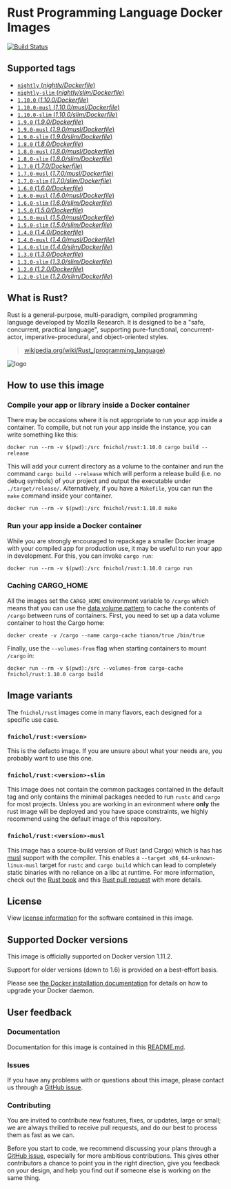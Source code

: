 # Rust Programming Language Docker Images

[![Build Status](https://travis-ci.org/fnichol/docker-rust.svg?branch=master)](https://travis-ci.org/fnichol/docker-rust)

## Supported tags

- [`nightly` (*nightly/Dockerfile*)](https://github.com/fnichol/docker-rust/blob/master/nightly/Dockerfile)
- [`nightly-slim` (*nightly/slim/Dockerfile*)](https://github.com/fnichol/docker-rust/blob/master/nightly/slim/Dockerfile)
- [`1.10.0` (*1.10.0/Dockerfile*)](https://github.com/fnichol/docker-rust/blob/master/1.10.0/Dockerfile)
- [`1.10.0-musl` (*1.10.0/musl/Dockerfile*)](https://github.com/fnichol/docker-rust/blob/master/1.10.0/musl/Dockerfile)
- [`1.10.0-slim` (*1.10.0/slim/Dockerfile*)](https://github.com/fnichol/docker-rust/blob/master/1.10.0/slim/Dockerfile)
- [`1.9.0` (*1.9.0/Dockerfile*)](https://github.com/fnichol/docker-rust/blob/master/1.9.0/Dockerfile)
- [`1.9.0-musl` (*1.9.0/musl/Dockerfile*)](https://github.com/fnichol/docker-rust/blob/master/1.9.0/musl/Dockerfile)
- [`1.9.0-slim` (*1.9.0/slim/Dockerfile*)](https://github.com/fnichol/docker-rust/blob/master/1.9.0/slim/Dockerfile)
- [`1.8.0` (*1.8.0/Dockerfile*)](https://github.com/fnichol/docker-rust/blob/master/1.8.0/Dockerfile)
- [`1.8.0-musl` (*1.8.0/musl/Dockerfile*)](https://github.com/fnichol/docker-rust/blob/master/1.8.0/musl/Dockerfile)
- [`1.8.0-slim` (*1.8.0/slim/Dockerfile*)](https://github.com/fnichol/docker-rust/blob/master/1.8.0/slim/Dockerfile)
- [`1.7.0` (*1.7.0/Dockerfile*)](https://github.com/fnichol/docker-rust/blob/master/1.7.0/Dockerfile)
- [`1.7.0-musl` (*1.7.0/musl/Dockerfile*)](https://github.com/fnichol/docker-rust/blob/master/1.7.0/musl/Dockerfile)
- [`1.7.0-slim` (*1.7.0/slim/Dockerfile*)](https://github.com/fnichol/docker-rust/blob/master/1.7.0/slim/Dockerfile)
- [`1.6.0` (*1.6.0/Dockerfile*)](https://github.com/fnichol/docker-rust/blob/master/1.6.0/Dockerfile)
- [`1.6.0-musl` (*1.6.0/musl/Dockerfile*)](https://github.com/fnichol/docker-rust/blob/master/1.6.0/musl/Dockerfile)
- [`1.6.0-slim` (*1.6.0/slim/Dockerfile*)](https://github.com/fnichol/docker-rust/blob/master/1.6.0/slim/Dockerfile)
- [`1.5.0` (*1.5.0/Dockerfile*)](https://github.com/fnichol/docker-rust/blob/master/1.5.0/Dockerfile)
- [`1.5.0-musl` (*1.5.0/musl/Dockerfile*)](https://github.com/fnichol/docker-rust/blob/master/1.5.0/musl/Dockerfile)
- [`1.5.0-slim` (*1.5.0/slim/Dockerfile*)](https://github.com/fnichol/docker-rust/blob/master/1.5.0/slim/Dockerfile)
- [`1.4.0` (*1.4.0/Dockerfile*)](https://github.com/fnichol/docker-rust/blob/master/1.4.0/Dockerfile)
- [`1.4.0-musl` (*1.4.0/musl/Dockerfile*)](https://github.com/fnichol/docker-rust/blob/master/1.4.0/musl/Dockerfile)
- [`1.4.0-slim` (*1.4.0/slim/Dockerfile*)](https://github.com/fnichol/docker-rust/blob/master/1.4.0/slim/Dockerfile)
- [`1.3.0` (*1.3.0/Dockerfile*)](https://github.com/fnichol/docker-rust/blob/master/1.3.0/Dockerfile)
- [`1.3.0-slim` (*1.3.0/slim/Dockerfile*)](https://github.com/fnichol/docker-rust/blob/master/1.3.0/slim/Dockerfile)
- [`1.2.0` (*1.2.0/Dockerfile*)](https://github.com/fnichol/docker-rust/blob/master/1.2.0/Dockerfile)
- [`1.2.0-slim` (*1.2.0/slim/Dockerfile*)](https://github.com/fnichol/docker-rust/blob/master/1.2.0/slim/Dockerfile)

## What is Rust?

Rust is a general-purpose, multi-paradigm, compiled programming language developed by Mozilla Research. It is designed to be a "safe, concurrent, practical language", supporting pure-functional, concurrent-actor, imperative-procedural, and object-oriented styles.

> [wikipedia.org/wiki/Rust_(programming_language)](http://en.wikipedia.org/wiki/Rust_%28programming_language%29)

![logo](https://raw.githubusercontent.com/fnichol/docker-rust/master/logo.png)

## How to use this image

### Compile your app or library inside a Docker container

There may be occasions where it is not appropriate to run your app inside a container. To compile, but not run your app inside the instance, you can write something like this:

```console
docker run --rm -v $(pwd):/src fnichol/rust:1.10.0 cargo build --release
```

This will add your current directory as a volume to the container and run the command `cargo build --release` which will perform a release build (i.e. no debug symbols) of your project and output the executable under `./target/release/`. Alternatively, if you have a `Makefile`, you can run the `make` command inside your container.

```console
docker run --rm -v $(pwd):/src fnichol/rust:1.10.0 make
```

### Run your app inside a Docker container

While you are strongly encouraged to repackage a smaller Docker image with your compiled app for production use, it may be useful to run your app in development. For this, you can invoke `cargo run`:

```console
docker run --rm -v $(pwd):/src fnichol/rust:1.10.0 cargo run
```

### Caching CARGO_HOME

All the images set the `CARGO_HOME` environment variable to `/cargo` which means that you can use the [data volume pattern](http://docs.docker.com/userguide/dockervolumes/#creating-and-mounting-a-data-volume-container) to cache the contents of `/cargo` between runs of containers. First, you need to set up a data volume container to host the Cargo home:

```console
docker create -v /cargo --name cargo-cache tianon/true /bin/true
```

Finally, use the `--volumes-from` flag when starting containers to mount `/cargo` in:

```console
docker run --rm -v $(pwd):/src --volumes-from cargo-cache fnichol/rust:1.10.0 cargo build
```

## Image variants

The `fnichol/rust` images come in many flavors, each designed for a specific use case.

### `fnichol/rust:<version>`

This is the defacto image. If you are unsure about what your needs are, you probably want to use this one.

### `fnichol/rust:<version>-slim`

This image does not contain the common packages contained in the default tag and only contains the minimal packages needed to run `rustc` and `cargo` for most projects. Unless you are working in an evironment where **only** the rust image will be deployed and you have space constraints, we highly recommend using the default image of this repository.

### `fnichol/rust:<version>-musl`

This image has a source-build version of Rust (and Cargo) which is has has [musl](http://www.musl-libc.org/) support with the compiler. This enables a `--target x86_64-unknown-linux-musl` target for `rustc` and `cargo build` which can lead to completely static binaries with no reliance on a libc at runtime. For more information, check out the [Rust book](https://doc.rust-lang.org/stable/book/advanced-linking.html) and this [Rust pull request](https://github.com/rust-lang/rust/pull/24777) with more details.

## License

View [license information](https://github.com/rust-lang/rust/blob/master/LICENSE-MIT) for the software contained in this image.

## Supported Docker versions

This image is officially supported on Docker version 1.11.2.

Support for older versions (down to 1.6) is provided on a best-effort basis.

Please see [the Docker installation documentation](https://docs.docker.com/installation/) for details on how to upgrade your Docker daemon.

## User feedback

### Documentation

Documentation for this image is contained in this [README.md](https://github.com/fnichol/docker-rust/tree/master/README.md).

### Issues

If you have any problems with or questions about this image, please contact us through a [GitHub issue](https://github.com/fnichol/docker-rust/issues).


### Contributing

You are invited to contribute new features, fixes, or updates, large or small; we are always thrilled to receive pull requests, and do our best to process them as fast as we can.

Before you start to code, we recommend discussing your plans through a [GitHub issue](https://github.com/fnichol/docker-rust/issues), especially for more ambitious contributions. This gives other contributors a chance to point you in the right direction, give you feedback on your design, and help you find out if someone else is working on the same thing.

